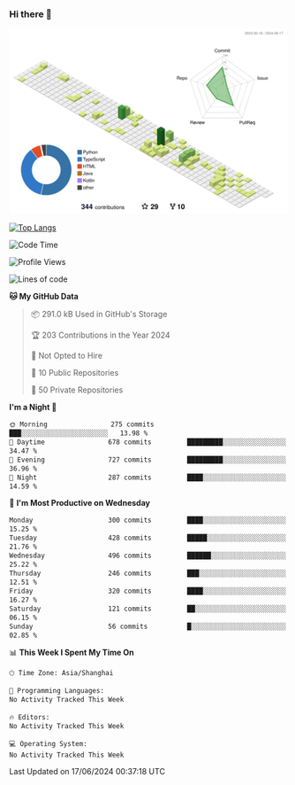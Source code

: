 ### Hi there 👋

![](./profile-3d-contrib/profile-green-animate.svg)

 

[![Top Langs](https://github-readme-stats.vercel.app/api/top-langs/?username=fly2tomato)](https://github.com/anuraghazra/github-readme-stats)


 

<!--START_SECTION:waka-->
![Code Time](http://img.shields.io/badge/Code%20Time-5%20hrs%2042%20mins-blue)

![Profile Views](http://img.shields.io/badge/Profile%20Views-20-blue)

![Lines of code](https://img.shields.io/badge/From%20Hello%20World%20I%27ve%20Written-520.6%20thousand%20lines%20of%20code-blue)

**🐱 My GitHub Data** 

> 📦 291.0 kB Used in GitHub's Storage 
 > 
> 🏆 203 Contributions in the Year 2024
 > 
> 🚫 Not Opted to Hire
 > 
> 📜 10 Public Repositories 
 > 
> 🔑 50 Private Repositories 
 > 
**I'm a Night 🦉** 

```text
🌞 Morning                275 commits         ███░░░░░░░░░░░░░░░░░░░░░░   13.98 % 
🌆 Daytime                678 commits         █████████░░░░░░░░░░░░░░░░   34.47 % 
🌃 Evening                727 commits         █████████░░░░░░░░░░░░░░░░   36.96 % 
🌙 Night                  287 commits         ████░░░░░░░░░░░░░░░░░░░░░   14.59 % 
```
📅 **I'm Most Productive on Wednesday** 

```text
Monday                   300 commits         ████░░░░░░░░░░░░░░░░░░░░░   15.25 % 
Tuesday                  428 commits         █████░░░░░░░░░░░░░░░░░░░░   21.76 % 
Wednesday                496 commits         ██████░░░░░░░░░░░░░░░░░░░   25.22 % 
Thursday                 246 commits         ███░░░░░░░░░░░░░░░░░░░░░░   12.51 % 
Friday                   320 commits         ████░░░░░░░░░░░░░░░░░░░░░   16.27 % 
Saturday                 121 commits         ██░░░░░░░░░░░░░░░░░░░░░░░   06.15 % 
Sunday                   56 commits          █░░░░░░░░░░░░░░░░░░░░░░░░   02.85 % 
```


📊 **This Week I Spent My Time On** 

```text
🕑︎ Time Zone: Asia/Shanghai

💬 Programming Languages: 
No Activity Tracked This Week

🔥 Editors: 
No Activity Tracked This Week

💻 Operating System: 
No Activity Tracked This Week
```


 Last Updated on 17/06/2024 00:37:18 UTC
<!--END_SECTION:waka-->
